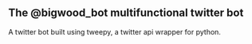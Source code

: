 ## The @bigwood_bot multifunctional twitter bot

A twitter bot built using tweepy, a twitter api wrapper for python.
